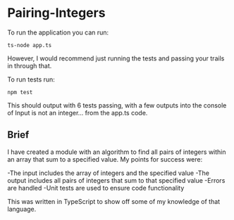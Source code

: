 # Pairing-Integers
To run the application you can run:
```
ts-node app.ts
```
However, I would recommend just running the tests and passing your trails in through that. 

To run tests run:
```
npm test
```
This should output with 6 tests passing, with a few outputs into the console of Input is not an integer... from the app.ts code.

## Brief
I have created a module with an algorithm to find all pairs of integers within an array that sum to a specified value. My points for success were:

-The input includes the array of integers and the specified value
-The output includes all pairs of integers that sum to that specified value
-Errors are handled
-Unit tests are used to ensure code functionality

This was written in TypeScript to show off some of my knowledge of that language. 